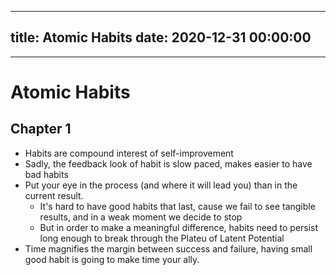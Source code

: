 
---
title: Atomic Habits
date: 2020-12-31 00:00:00
---
---
# Atomic Habits

## Chapter 1

- Habits are compound interest of self-improvement
- Sadly, the feedback look of habit is slow paced, makes easier to have bad habits
- Put your eye in the process (and where it will lead you) than in the current result. 
	- It's hard to have good habits that last, cause we fail to see tangible results, and in a weak moment we decide to stop
	- But in order to make a meaningful difference, habits need to persist long enough to break through the Plateu of Latent Potential
- Time magnifies the margin between success and failure, having small good habit is going to make time your ally.

